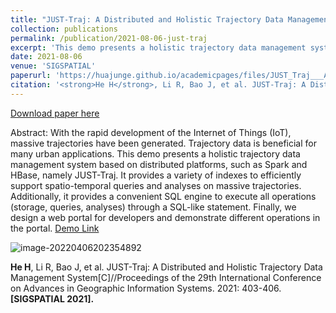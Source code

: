 ```yaml
---
title: "JUST-Traj: A Distributed and Holistic Trajectory Data Management System"
collection: publications
permalink: /publication/2021-08-06-just-traj
excerpt: 'This demo presents a holistic trajectory data management system based on distributed platforms, such as Spark and HBase, namely JUST-Traj. It provides a variety of indexes to efficiently support spatio-temporal queries and analyses on massive trajectories.'
date: 2021-08-06
venue: 'SIGSPATIAL'
paperurl: 'https://huajunge.github.io/academicpages/files/JUST_Traj___A_Distributed_and_Holistic__Trajectory_Data_Management_System_Demo_Paper.pdf'
citation: '<strong>He H</strong>, Li R, Bao J, et al. JUST-Traj: A Distributed and Holistic Trajectory Data Management System[C]//Proceedings of the 29th International Conference on Advances in Geographic Information Systems. 2021: 403-406. <strong>[SIGSPATIAL 2021].</strong>'
---
```

[Download paper here](https://huajunge.github.io/academicpages/files/JUST_Traj___A_Distributed_and_Holistic__Trajectory_Data_Management_System_Demo_Paper.pdf)

Abstract: With the rapid development of the Internet of Things (IoT), massive trajectories have been generated. Trajectory data is beneficial for many urban applications. This demo presents a holistic trajectory data management system based on distributed platforms, such as Spark and HBase, namely JUST-Traj. It provides a variety of indexes to efficiently support spatio-temporal queries and analyses on massive trajectories. Additionally, it provides a convenient SQL engine to execute all operations (storage, queries, analyses) through a SQL-like statement. Finally, we design a web portal for developers and demonstrate different operations in the portal. [Demo Link](http://just-traj.urban-computing.com/)

![image-20220406202354892](https://huajunge.github.io/academicpages/images/just-traj.png)


<strong>He H</strong>, Li R, Bao J, et al. JUST-Traj: A Distributed and Holistic Trajectory Data Management System[C]//Proceedings of the 29th International Conference on Advances in Geographic Information Systems. 2021: 403-406. <strong>[SIGSPATIAL 2021].</strong>